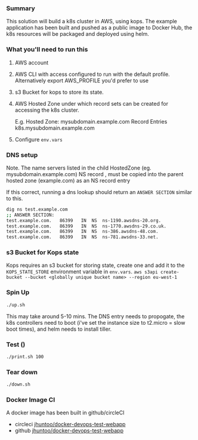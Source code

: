 ### Summary

This solution will build a k8s cluster in AWS, using kops. 
The example application has been built and pushed as a public image to Docker Hub, the k8s resources will be packaged and deployed using helm.


### What you'll need to run this
1. AWS account
2. AWS CLI with access configured to run with the default profile. Alternatively export AWS_PROFILE you'd prefer to use
3. s3 Bucket for kops to store its state.
4. AWS Hosted Zone under which record sets can be created for accessing the k8s cluster. 
   
   E.g.
   Hosted Zone:     mysubdomain.example.com
   Record Entries   k8s.mysubdomain.example.com
4. Configure `env.vars`
   
### DNS setup   

Note. The name servers listed in the child HostedZone (eg. mysubdomain.example.com) NS record , must be copied into the parent hosted zone (example.com) as an NS record entry

If this correct, running a dns lookup should return an `ANSWER SECTION` similar to this.
```bash
dig ns test.example.com
;; ANSWER SECTION:
test.example.com.	86399	IN	NS	ns-1190.awsdns-20.org.
test.example.com.	86399	IN	NS	ns-1770.awsdns-29.co.uk.
test.example.com.	86399	IN	NS	ns-386.awsdns-48.com.
test.example.com.	86399	IN	NS	ns-781.awsdns-33.net.
```

### s3 Bucket for Kops state 
Kops requires an s3 bucket for storing state, create one and add it to the `KOPS_STATE_STORE` environment variable in `env.vars`.
`aws s3api create-bucket --bucket <globally unique bucket name> --region eu-west-1`

### Spin Up

```bash
./up.sh
```

This may take around 5-10 mins. The DNS entry needs to propogate, the k8s controllers need to boot (i've set the instance size to t2.micro = slow boot times), and helm needs to install tiller.

### Test ()

```bash
./print.sh 100
```


### Tear down

```bash
./down.sh
```



### Docker Image CI

A docker image has been built in github/circleCI 
- circleci [jhuntoo/docker-devops-test-webapp](https://circleci.com/gh/jhuntoo/docker-devops-test-webapp)
- github [jhuntoo/docker-devops-test-webapp](https://github.com/jhuntoo/docker-devops-test-webapp)
